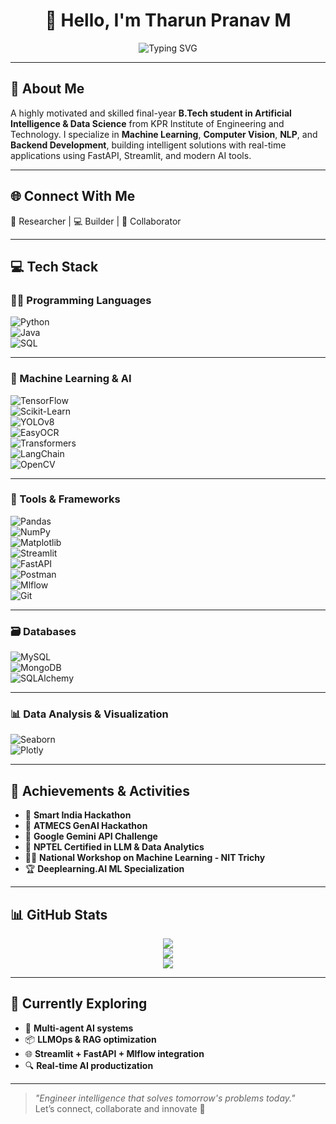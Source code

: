 # <div align="center">👋 Hello, I'm Tharun Pranav M</div>

<div align="center">
<img src="https://readme-typing-svg.demolab.com?font=Fira+Code&pause=1000&color=0FF7F7&width=600&lines=B.Tech+AI+%26+DS+Student;Backend+%7C+CV+%7C+ML+Engineer;FastAPI+%7C+Langchain+%7C+YOLOv8;Streamlit+%7C+MySQL+%7C+LLMs" alt="Typing SVG" />
</div>

---

## 🚀 About Me

A highly motivated and skilled final-year **B.Tech student in Artificial Intelligence & Data Science** from KPR Institute of Engineering and Technology. I specialize in **Machine Learning**, **Computer Vision**, **NLP**, and **Backend Development**, building intelligent solutions with real-time applications using FastAPI, Streamlit, and modern AI tools.

---

## 🌐 Connect With Me  
🧠 Researcher | 💻 Builder | 🤝 Collaborator

---

## 💻 Tech Stack

### 🧑‍💻 Programming Languages  
![Python](https://img.shields.io/badge/Python-3670A0?style=for-the-badge&logo=python&logoColor=ffdd54)  
![Java](https://img.shields.io/badge/Java-%23ED8B00.svg?style=for-the-badge&logo=openjdk&logoColor=white)  
![SQL](https://img.shields.io/badge/SQL-336791?style=for-the-badge&logo=postgresql&logoColor=white)

---

### 🧠 Machine Learning & AI  
![TensorFlow](https://img.shields.io/badge/TensorFlow-FF6F00?style=for-the-badge&logo=tensorflow&logoColor=white)  
![Scikit-Learn](https://img.shields.io/badge/scikit--learn-F7931E?style=for-the-badge&logo=scikit-learn&logoColor=white)  
![YOLOv8](https://img.shields.io/badge/YOLOv8-black?style=for-the-badge&logo=YOLO&logoColor=white)  
![EasyOCR](https://img.shields.io/badge/EasyOCR-00BFFF?style=for-the-badge)  
![Transformers](https://img.shields.io/badge/Transformers-HuggingFace-yellow?style=for-the-badge&logo=huggingface&logoColor=black)  
![LangChain](https://img.shields.io/badge/LangChain-00A3A3?style=for-the-badge)  
![OpenCV](https://img.shields.io/badge/OpenCV-5C3EE8?style=for-the-badge&logo=opencv&logoColor=white)

---

### 🧰 Tools & Frameworks  
![Pandas](https://img.shields.io/badge/Pandas-150458?style=for-the-badge&logo=pandas&logoColor=white)  
![NumPy](https://img.shields.io/badge/NumPy-013243?style=for-the-badge&logo=numpy&logoColor=white)  
![Matplotlib](https://img.shields.io/badge/Matplotlib-11557C?style=for-the-badge&logo=matplotlib&logoColor=white)  
![Streamlit](https://img.shields.io/badge/Streamlit-FF4B4B?style=for-the-badge&logo=streamlit&logoColor=white)  
![FastAPI](https://img.shields.io/badge/FastAPI-005571?style=for-the-badge&logo=fastapi&logoColor=white)  
![Postman](https://img.shields.io/badge/Postman-FF6C37?style=for-the-badge&logo=postman&logoColor=white)  
![Mlflow](https://img.shields.io/badge/MLflow-0194E2?style=for-the-badge)  
![Git](https://img.shields.io/badge/Git-F05032?style=for-the-badge&logo=git&logoColor=white)

---

### 🗃️ Databases  
![MySQL](https://img.shields.io/badge/MySQL-4479A1?style=for-the-badge&logo=mysql&logoColor=white)  
![MongoDB](https://img.shields.io/badge/MongoDB-4EA94B?style=for-the-badge&logo=mongodb&logoColor=white)  
![SQLAlchemy](https://img.shields.io/badge/SQLAlchemy-F99F1F?style=for-the-badge)

---

### 📊 Data Analysis & Visualization  
![Seaborn](https://img.shields.io/badge/Seaborn-3776AB?style=for-the-badge&logo=python&logoColor=white)  
![Plotly](https://img.shields.io/badge/Plotly-3F4F75?style=for-the-badge&logo=plotly&logoColor=white)

---


## 🏅 Achievements & Activities

- 🧠 **Smart India Hackathon**  
- 🚀 **ATMECS GenAI Hackathon**  
- 🤖 **Google Gemini API Challenge**  
- 🧠 **NPTEL Certified in LLM & Data Analytics**  
- 🧑‍🔬 **National Workshop on Machine Learning - NIT Trichy**  
- 🏆 **Deeplearning.AI ML Specialization**

---

## 📊 GitHub Stats

<div align="center">
  <img src="https://github-readme-stats.vercel.app/api?username=TharunPranavM&theme=algolia&show_icons=true&count_private=true" />
  <br />
  <img src="https://streak-stats.demolab.com?user=TharunPranavM&theme=algolia&hide_border=false" />
  <br />
  <img src="https://github-readme-stats.vercel.app/api/top-langs/?username=TharunPranavM&layout=compact&theme=algolia" />
</div>

---

## 🧪 Currently Exploring
- 🧠 **Multi-agent AI systems**
- 📦 **LLMOps & RAG optimization**
- 🌐 **Streamlit + FastAPI + Mlflow integration**
- 🔍 **Real-time AI productization**

---

> _"Engineer intelligence that solves tomorrow's problems today."_  
> Let’s connect, collaborate and innovate 🚀
